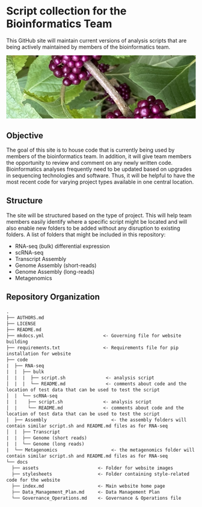 # Script collection for the Bioinformatics Team 
This GitHub site will maintain current versions of analysis scripts that are being actively maintained by members of the bioinformatics team. 

![banner](assets/berries.jpg)

## Objective
The goal of this site is to house code that is currently being used by members of the bioinformatics team. In addition, it will give team members the opportunity to review and comment on any newly written code.  Bioinformatics analyses frequently need to be updated based on upgrades in sequencing technologies and software. Thus, it will be helpful to have the most recent code for varying project types available in one central location. 

## Structure

The site will be structured based on the type of project. This will help team members easily identify where a specific script might be located and will also enable new folders to be added without any disruption to existing folders. A list of folders that might be included in this repository: 

- RNA-seq (bulk) differential expression
- scRNA-seq
- Transcript Assembly
- Genome Assembly (short-reads)
- Genome Assembly (long-reads)
- Metagenomics
  
## Repository Organization

```
.
├── AUTHORS.md
├── LICENSE
├── README.md
├── mkdocs.yml                      <- Governing file for website building
├── requirements.txt                <- Requirements file for pip installation for website
├── code
|  ├── RNA-seq
|  |  ├── bulk    
│  |  |  ├── script.sh               <- analysis script
│  |  |  └── README.md               <- comments about code and the location of test data that can be used to test the script
│  |  └── scRNA-seq
|  |    ├── script.sh               <- analysis script
│  |    └── README.md               <- comments about code and the location of test data that can be used to test the script           
│  ├── Assembly                        <- the assembly folders will contain similar script.sh and README.md files as for RNA-seq               
│  |  ├── Transcript
|  |  ├── Genome (short reads)
|  |  └── Genome (long reads)
|  └── Metagenomics                    <- the metagenomics folder will contain similar script.sh and README.md files as for RNA-seq
└── docs                           
  ├── assets                      <- Folder for website images
  ├── stylesheets                 <- Folder containing style-related code for the website
  ├── index.md                    <- Main website home page
  ├── Data_Management_Plan.md     <- Data Management Plan
  └── Governance_Operations.md    <- Governance & Operations file
```
